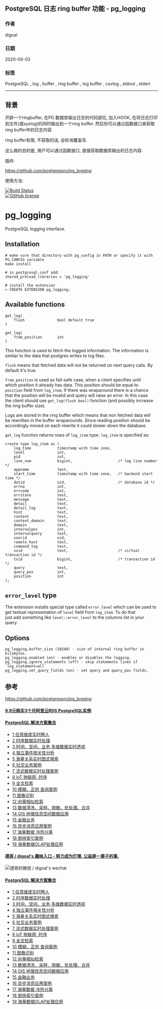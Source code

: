 ## PostgreSQL 日志 ring buffer 功能 - pg_logging   
    
### 作者    
digoal    
    
### 日期    
2020-04-03    
    
### 标签    
PostgreSQL , log , buffer , ring buffer , log buffer  , csvlog , stdout , stderr    
    
----    
    
## 背景    
开辟一个ringbuffer, 在PG 数据库输出日志的代码部位, 加入HOOK, 在将日志打印到文件(或syslog)的同时输出到一个ring buffer. 然后你可以通过函数接口来获取ring buffer中的日志内容.   
  
ring buffer有限, 不获取的话, 会轮询覆盖写.   
  
这么做的目的是, 用户可以通过函数接口, 直接获取数据库输出的日志内容.   
  
插件:  
  
https://github.com/postgrespro/pg_logging  
  
使用方法:  
  
[![Build Status](https://travis-ci.org/postgrespro/pg_logging.svg?branch=master)](https://travis-ci.org/postgrespro/pg_logging)  
[![GitHub license](https://img.shields.io/badge/license-PostgreSQL-blue.svg)](https://raw.githubusercontent.com/postgrespro/pg_logging/master/LICENSE)  
  
pg_logging  
=================  
  
PostgreSQL logging interface.  
  
Installation  
-------------  
  
    # make sure that directory with pg_config in PATH or specify it with PG_CONFIG variable  
    make install  
  
    # in postgresql.conf add:  
    shared_preload_libraries = 'pg_logging'  
  
    # install the extension  
    > CREATE EXTENSION pg_logging;  
  
Available functions  
--------------------  
  
    get_log(  
        flush               bool default true  
    )  
  
    get_log(  
        from_position       int  
    )  
  
This function is used to fetch the logged information. The information is  
similar to the data that postgres writes to log files.  
  
`flush` means that fetched data will not be returned on next query calls. By  
default it's true.  
  
`from_position` is used as fail-safe case, when a client specifies until  
which position it already has data. This position should be equal to  
`position` field from `log_item`. If there was wraparound there is a chance  
that the position will be invalid and query will raise an error. In this case  
the client should use `get_log(flush bool)` function (and possibly increase  
the ring buffer size).  
  
Logs are stored in the ring buffer which means that non fetched data will  
be rewritten in the buffer wraparounds. Since reading position should be  
accordingly moved on each rewrite it could slower down the database.  
  
`get_log` function returns rows of `log_item` type. `log_item` is specified as:  
  
    create type log_item as (  
        log_time            timestamp with time zone,  
        level               int,  
        pid                 int,  
        line_num            bigint,                     /* log line number */  
        appname             text,  
        start_time          timestamp with time zone,   /* backend start time */  
        datid               oid,                        /* database id */  
        errno               int,  
        errcode             int,  
        errstate            text,  
        message             text,  
        detail              text,  
        detail_log          text,  
        hint                text,  
        context             text,  
        context_domain      text,  
        domain              text,  
        internalpos         int,  
        internalquery       text,  
        userid              oid,  
        remote_host         text,  
        command_tag         text,  
        vxid                text,                       /* virtual transaction id */  
        txid                bigint,                     /* transaction id */  
        query               text,  
        query_pos           int,  
        position            int  
    );  
  
`error_level` type  
-------------------  
  
The extension installs special type called `error_level` which can be used to  
get textual representation of `level` field from `log_item`. To do that  
just add something like `level::error_level` to the columns list in your query.  
  
  
Options  
---------  
  
    pg_logging.buffer_size (10240) - size of internal ring buffer in kilobytes.  
    pg_logging.enabled (on) - enables or disables the logging.  
    pg_logging.ignore_statements (off) - skip statements lines if `log_statement=all`  
    pg_logging.set_query_fields (on) - set query and query_pos fields.  
    
## 参考    
https://github.com/postgrespro/pg_logging  
    
    
  
  
  
  
  
  
  
  
  
  
  
  
  
  
  
  
  
  
  
  
  
  
  
  
  
#### [9.9元购买3个月阿里云RDS PostgreSQL实例](https://www.aliyun.com/database/postgresqlactivity "57258f76c37864c6e6d23383d05714ea")
  
  
#### [PostgreSQL 解决方案集合](https://yq.aliyun.com/topic/118 "40cff096e9ed7122c512b35d8561d9c8")
- [1 任意维度实时圈人](https://yq.aliyun.com/topic/118 "40cff096e9ed7122c512b35d8561d9c8")
- [2 时序数据实时处理](https://yq.aliyun.com/topic/118 "40cff096e9ed7122c512b35d8561d9c8")
- [3 时间、空间、业务 多维数据实时透视](https://yq.aliyun.com/topic/118 "40cff096e9ed7122c512b35d8561d9c8")
- [4 独立事件相关性分析](https://yq.aliyun.com/topic/118 "40cff096e9ed7122c512b35d8561d9c8")
- [5 海量关系实时图式搜索](https://yq.aliyun.com/topic/118 "40cff096e9ed7122c512b35d8561d9c8")
- [6 社交业务案例](https://yq.aliyun.com/topic/118 "40cff096e9ed7122c512b35d8561d9c8")
- [7 流式数据实时处理案例](https://yq.aliyun.com/topic/118 "40cff096e9ed7122c512b35d8561d9c8")
- [8 IoT 物联网, 时序](https://yq.aliyun.com/topic/118 "40cff096e9ed7122c512b35d8561d9c8")
- [9 全文检索](https://yq.aliyun.com/topic/118 "40cff096e9ed7122c512b35d8561d9c8")
- [10 模糊、正则 查询案例](https://yq.aliyun.com/topic/118 "40cff096e9ed7122c512b35d8561d9c8")
- [11 图像识别](https://yq.aliyun.com/topic/118 "40cff096e9ed7122c512b35d8561d9c8")
- [12 向量相似检索](https://yq.aliyun.com/topic/118 "40cff096e9ed7122c512b35d8561d9c8")
- [13 数据清洗、采样、脱敏、批处理、合并](https://yq.aliyun.com/topic/118 "40cff096e9ed7122c512b35d8561d9c8")
- [14 GIS 地理信息空间数据应用](https://yq.aliyun.com/topic/118 "40cff096e9ed7122c512b35d8561d9c8")
- [15 金融业务](https://yq.aliyun.com/topic/118 "40cff096e9ed7122c512b35d8561d9c8")
- [16 异步消息应用案例](https://yq.aliyun.com/topic/118 "40cff096e9ed7122c512b35d8561d9c8")
- [17 海量数据 冷热分离](https://yq.aliyun.com/topic/118 "40cff096e9ed7122c512b35d8561d9c8")
- [18 倒排索引案例](https://yq.aliyun.com/topic/118 "40cff096e9ed7122c512b35d8561d9c8")
- [19 海量数据OLAP处理应用](https://yq.aliyun.com/topic/118 "40cff096e9ed7122c512b35d8561d9c8")
  
  
#### [德哥 / digoal's 趣味入口 - 努力成为灯塔, 公益是一辈子的事.](https://github.com/digoal/blog/blob/master/README.md "22709685feb7cab07d30f30387f0a9ae")
  
  
![德哥的微信 / digoal's wechat](../pic/digoal_weixin.jpg "f7ad92eeba24523fd47a6e1a0e691b59")
  
  
#### [PostgreSQL 解决方案集合](https://yq.aliyun.com/topic/118 "40cff096e9ed7122c512b35d8561d9c8")
- [1 任意维度实时圈人](https://yq.aliyun.com/topic/118 "40cff096e9ed7122c512b35d8561d9c8")
- [2 时序数据实时处理](https://yq.aliyun.com/topic/118 "40cff096e9ed7122c512b35d8561d9c8")
- [3 时间、空间、业务 多维数据实时透视](https://yq.aliyun.com/topic/118 "40cff096e9ed7122c512b35d8561d9c8")
- [4 独立事件相关性分析](https://yq.aliyun.com/topic/118 "40cff096e9ed7122c512b35d8561d9c8")
- [5 海量关系实时图式搜索](https://yq.aliyun.com/topic/118 "40cff096e9ed7122c512b35d8561d9c8")
- [6 社交业务案例](https://yq.aliyun.com/topic/118 "40cff096e9ed7122c512b35d8561d9c8")
- [7 流式数据实时处理案例](https://yq.aliyun.com/topic/118 "40cff096e9ed7122c512b35d8561d9c8")
- [8 IoT 物联网, 时序](https://yq.aliyun.com/topic/118 "40cff096e9ed7122c512b35d8561d9c8")
- [9 全文检索](https://yq.aliyun.com/topic/118 "40cff096e9ed7122c512b35d8561d9c8")
- [10 模糊、正则 查询案例](https://yq.aliyun.com/topic/118 "40cff096e9ed7122c512b35d8561d9c8")
- [11 图像识别](https://yq.aliyun.com/topic/118 "40cff096e9ed7122c512b35d8561d9c8")
- [12 向量相似检索](https://yq.aliyun.com/topic/118 "40cff096e9ed7122c512b35d8561d9c8")
- [13 数据清洗、采样、脱敏、批处理、合并](https://yq.aliyun.com/topic/118 "40cff096e9ed7122c512b35d8561d9c8")
- [14 GIS 地理信息空间数据应用](https://yq.aliyun.com/topic/118 "40cff096e9ed7122c512b35d8561d9c8")
- [15 金融业务](https://yq.aliyun.com/topic/118 "40cff096e9ed7122c512b35d8561d9c8")
- [16 异步消息应用案例](https://yq.aliyun.com/topic/118 "40cff096e9ed7122c512b35d8561d9c8")
- [17 海量数据 冷热分离](https://yq.aliyun.com/topic/118 "40cff096e9ed7122c512b35d8561d9c8")
- [18 倒排索引案例](https://yq.aliyun.com/topic/118 "40cff096e9ed7122c512b35d8561d9c8")
- [19 海量数据OLAP处理应用](https://yq.aliyun.com/topic/118 "40cff096e9ed7122c512b35d8561d9c8")
  

